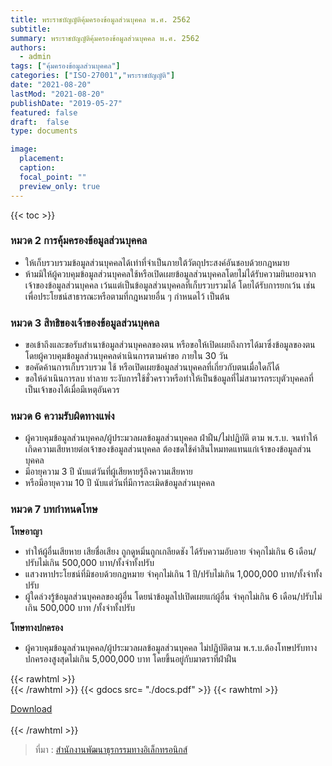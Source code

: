```yaml
---
title: พระราชบัญญัติคุ้มครองข้อมูลส่วนบุคคล พ.ศ. 2562
subtitle:
summary: พระราชบัญญัติคุ้มครองข้อมูลส่วนบุคคล พ.ศ. 2562
authors:
  - admin
tags: ["คุ้มครองข้อมูลส่วนบุคคล"]
categories: ["ISO-27001","พระราชบัญญัติ"]
date: "2021-08-20"
lastMod: "2021-08-20"
publishDate: "2019-05-27"
featured: false
draft:  false
type: documents

image:
  placement:
  caption:
  focal_point: ""
  preview_only: true
---
```

{{<  toc >}}
### หมวด 2 การคุ้มครองข้อมูลส่วนบุคคล

- ให้เก็บรวบรวมข้อมูลส่วนบุคคลได้เท่าที่จำเป็นภายใต้วัตถุประสงค์อันชอบด้วยกฎหมาย
- ห้ามมิให้ผู้ควบคุมข้อมูลส่วนบุคคลใช้หรือเปิดเผยข้อมูลส่วนบุคคลโดยไม่ได้รับความยินยอมจากเจ้าของข้อมูลส่วนบุคคล เว้นแต่เป็นข้อมูลส่วนบุคคลที่เก็บรวบรวมได้ โดยได้รับการยกเว้น เช่น เพื่อประโยชน์สาธารณะหรือตามที่กฎหมายอื่น ๆ กำหนดไว้ เป็นต้น


### หมวด 3 สิทธิของเจ้าของข้อมูลส่วนบุคคล  

- ขอเข้าถึงและขอรับสำเนาข้อมูลส่วนบุคคลของตน หรือขอให้เปิดเผยถึงการได้มาซึ่งข้อมูลของตน โดยผู้ควบคุมข้อมูลส่วนบุคคลดำเนินการตามคำขอ ภายใน 30 วัน
- ขอคัดค้านการเก็บรวบรวม ใช้ หรือเปิดเผยข้อมูลส่วนบุคคลที่เกี่ยวกับตนเมื่อใดก็ได้
- ขอให้ดำเนินการลบ ทำลาย ระงับการใช้ชั่วคราวหรือทำให้เป็นข้อมูลที่ไม่สามารถระบุตัวบุคคลที่เป็นเจ้าของได้เมื่อมีเหตุอันควร


### หมวด 6 ความรับผิดทางแพ่ง  

- ผู้ควบคุมข้อมูลส่วนบุคคล/ผู้ประมวลผลข้อมูลส่วนบุคคล ฝ่าฝืน/ไม่ปฏิบัติ ตาม พ.ร.บ. จนทำให้เกิดความเสียหายต่อเจ้าของข้อมูลส่วนบุคคล ต้องชดใช้ค่าสินไหมทดแทนแก่เจ้าของข้อมูลส่วนบุคคล
- มีอายุความ 3 ปี นับแต่วันที่ผู้เสียหายรู้ถึงความเสียหาย
- หรือมีอายุความ 10 ปี นับแต่วันที่มีการละเมิดข้อมูลส่วนบุคคล


### หมวด 7 บทกำหนดโทษ

**โทษอาญา**
- ทำให้ผู้อื่นเสียหาย เสียชื่อเสียง ถูกดูหมิ่นถูกเกลียดชัง ได้รับความอับอาย จำคุกไม่เกิน 6 เดือน/ปรับไม่เกิน 500,000 บาท/ทั้งจำทั้งปรับ
- แสวงหาประโยชน์ที่มิชอบด้วยกฎหมาย จำคุกไม่เกิน 1 ปี/ปรับไม่เกิน 1,000,000 บาท/ทั้งจำทั้งปรับ
- ผู้ใดล่วงรู้ข้อมูลส่วนบุคคลของผู้อื่น โดยนำข้อมูลไปเปิดเผยแก่ผู้อื่น จำคุกไม่เกิน 6 เดือน/ปรับไม่เกิน 500,000 บาท /ทั้งจำทั้งปรับ
  
**โทษทางปกครอง**
- ผู้ควบคุมข้อมูลส่วนบุคคล/ผู้ประมวลผลข้อมูลส่วนบุคคล ไม่ปฏิบัติตาม พ.ร.บ.ต้องโทษปรับทางปกครองสูงสุดไม่เกิน 5,000,000 บาท โดยขึ้นอยู่กับมาตราที่ฝ่าฝืน


{{< rawhtml >}}
<br>
{{< /rawhtml >}}
{{< gdocs src= "./docs.pdf" >}}
{{< rawhtml >}}
<br>


<div class="article-tags">
<a class="badge badge-danger" href="./docs.pdf" target="_blank" id="download_files_new">Download</a>

</div>

 <br>
{{< /rawhtml >}}

> ที่มา : [สำนักงานพัฒนาธุรกรรมทางอิเล็กทรอนิกส์](https://ictlawcenter.etda.or.th/laws/detail/DP-Act-2562)